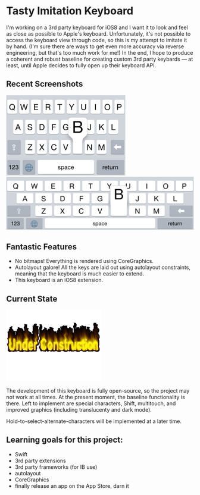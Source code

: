 # Tasty Imitation Keyboard

I'm working on a 3rd party keyboard for iOS8 and I want it to look and feel as close as possible to Apple's keyboard. Unfortunately, it's not possible to access the keyboard view through code, so this is my attempt to imitate it by hand. (I'm sure there are ways to get even more accuracy via reverse engineering, but that's too much work for me!) In the end, I hope to produce a coherent and robust baseline for creating custom 3rd party keybards — at least, until Apple decides to fully open up their keyboard API.

## Recent Screenshots

<img width="320px" src="./Screenshot-Portrait.png"></img>
<img width="568px" src="./Screenshot-Landscape.png"></img>

## Fantastic Features

* No bitmaps! Everything is rendered using CoreGraphics.
* Autolayout galore! All the keys are laid out using autolayout constraints, meaning that the keyboard is much easier to extend.
* This keyboard is an iOS8 extension.

## Current State

![](UnderConstruction.gif)

The development of this keyboard is fully open-source, so the project may not work at all times. At the present moment, the baseline functionality is there. Left to implement are special characters, Shift, multitouch, and improved graphics (including translucenty and dark mode).

Hold-to-select-alternate-characters will be implemented at a later time.

## Learning goals for this project:

* Swift
* 3rd party extensions
* 3rd party frameworks (for IB use)
* autolayout
* CoreGraphics
* finally release an app on the App Store, darn it